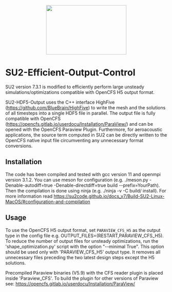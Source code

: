<p align="center">
<img width="250" height="154" src="Common/doc/logoSU2small.png">
</p>


# SU2-Efficient-Output-Control 
SU2 version 7.3.1 is modified to efficiently perform large unsteady simulations/optimizations compatible with OpenCFS H5 output format.

SU2-HDF5-Output uses the C++ interface HighFive (https://github.com/BlueBrain/HighFive) to write the mesh and the solutions of all timesteps into a single HDF5 file in parallel. The output file is fully compatible with OpenCFS (https://opencfs.gitlab.io/userdocu/Installation/ParaView/) and can be opened with the OpenCFS Paraview Plugin. Furthermore, for aeroacoustic applications, the source term computed in SU2 can be directly written to the OpenCFS native input file circumventing any unnecessary format conversions.


Installation
------------
The code has been compiled and tested with gcc version 11 and openmpi version 3.1.2.
You can use meson for configuration (e.g. ./meson.py -Denable-autodiff=true -Denable-directdiff=true build --prefix=YourPath). Then the compilation is done using ninja (e.g. ./ninja -v -C build/ install). For more information read https://su2code.github.io/docs_v7/Build-SU2-Linux-MacOS/#configuration-and-compilation


Usage
------------
To use the OpenCFS H5 output format, set `PARAVIEW_CFS_H5` as the output type in the config file e.g. OUTPUT_FILES=(RESTART,PARAVIEW_CFS_H5).
To reduce the number of output files for unsteady optimizations, run the 'shape_optimization.py' script with the option "--minimal True". This option should be used only with 'PARAVIEW_CFS_H5' output type. It removes all unnecessary files preceding the two latest design steps except the H5 solutions.

Precompiled Paraview binaries (V5.9) with the CFS reader plugin is placed inside 'Paraview_CFS'. To build the plugin for other versions of Paraview see: https://opencfs.gitlab.io/userdocu/Installation/ParaView/

